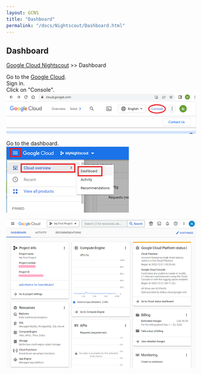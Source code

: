 ```yaml
---
layout: GCNS
title: "Dashboard"
permalink: "/docs/Nightscout/Dashboard.html"
---
```


## Dashboard
[Google Cloud Nightscout](./GoogleCloud.md) >> Dashboard  
  
Go to the [Google Cloud](https://cloud.google.com/).  
Sign in.  
Click on "Console".  
![](./images/Console.png)  
  
Go to the dashboard.  
![](./images/Dashboard.png)  
  
![](./images/Dashboard2.png)  
  
  
